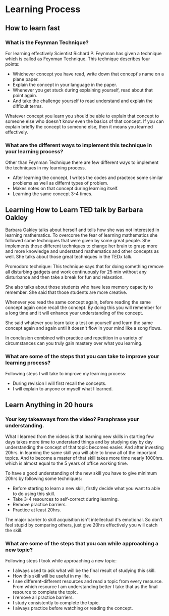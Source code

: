 <!--hii-->
# Learning Process

## How to learn fast

### What is the Feynman Technique?

For learning effectively Scientist Richard P. Feynman has given a technique which is called as Feynman Technique.
This technique describes four points:

* Whichever concept you have read, write down that concept's name on a plane paper.
* Explain the concept in your language in the paper.
* Whenever you get stuck during explaining yourself, read about that point again.
* And take the challenge yourself to read understand and explain the difficult terms.

Whatever concept you learn you should be able to explain that concept to someone else who doesn't know even the basics of that concept. If you can explain briefly the concept to someone else, then it means you learned effectively.

### What are the different ways to implement this technique in your learning process?

Other than Feynman Technique there are few different ways to implement the techniques in my learning process.

* After learning the concept, I writes the codes and practece some similar problems as well as differnt types of problem.
* Makes notes on that concept during learning itself.
* Learning the same concept 3-4 times.

## Learning How to Learn TED talk by Barbara Oakley

Barbara Oakley talks about herself and tells how she was not interested in learning mathematics. To overcome the fear of learning mathematics she followed some techniques that were given by some great people. She implements those different techniques to change her brain to grasp more and more knowledge and understand mathematics and other concepts as well. She talks about those great techniques in the TEDx talk.

Promodoro technique: This technique says that for doing something remove all disturbing gadgets and work continuously for 25 min without any disturbance and then take a break for fun and relaxation.

She also talks about those students who have less memory capacity to remember. She said that those students are more creative.

Whenever you read the same concept again, before reading the same concept again once recall the concept. By doing this you will remember for a long time and it will enhance your understanding of the concept.

She said whatever you learn take a test on yourself and learn the same concept again and again until it doesn't flow in your mind like a song flows.

In conclusion combined with practice and repetition in a variety of circumstances can you truly gain mastery over what you learning.

### What are some of the steps that you can take to improve your learning process?

Following steps I will take to improve my learning process:

* During revision I will first recall the concepts.
* I will explain to anyone or myself what I learned.

## Learn Anything in 20 hours

### Your key takeaways from the video? Paraphrase your understanding.

What I learned from the videos is that learning new skills in starting few days takes more time to understand things and by studying day by day understanding the concept of that topic becomes easier. And after investing 20hrs. in learning the same skill you will able to know all of the important topics. And to become a master of that skill takes more time nearly 1000hrs. which is almost equal to the 5 years of office working time.

To have a good understanding of the new skill you have to give minimum 20hrs by following some techniques:

* Before starting to learn a new skill, firstly decide what you want to able to do using this skill.
* Take 3-4 resources to self-correct during learning.
* Remove practice barriers.
* Practice at least 20hrs.

The major barrier to skill acquisition isn't intellectual it's emotional. So don't feel stupid by comparing others, just give 20hrs effectively you will catch the skill.

### What are some of the steps that you can while approaching a new topic?

Following steps I took while approaching a new topic:

* I always used to ask what will be the final result of studying this skill.
* How this skill will be useful in my life.
* I see different-different resources and read a topic from every resource. From which resource I am understanding better I take that as the final resource to complete the topic.
* I remove all practice barriers.
* I study consistently to complete the topic.
* I always practice before watching or reading the concept.
